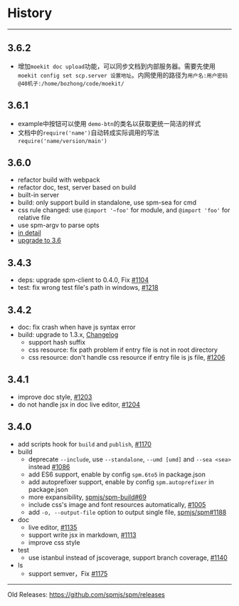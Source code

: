# History

---

## 3.6.2

- 增加`moekit doc upload`功能，可以同步文档到内部服务器。需要先使用 `moekit config set scp.server 设置地址`。内网使用的路径为`用户名:用户密码@40机子:/home/bozhong/code/moekit/`

## 3.6.1

- example中按钮可以使用 `demo-btn`的类名以获取更统一简洁的样式
- 文档中的`require('name')`自动转成实际调用的写法 `require('name/version/main')`

## 3.6.0

- refactor build with webpack
- refactor doc, test, server based on build
- built-in server
- build: only support build in standalone, use spm-sea for cmd
- css rule changed: use `@import '~foo'` for module, and `@import 'foo'` for relative file
- use spm-argv to parse opts
- [in detail](https://github.com/spmjs/docs/blob/master/misc/release-3.6.md)
- [upgrade to 3.6](https://github.com/spmjs/docs/blob/master/misc/upgrade-to-3.6.md)

## 3.4.3

- deps: upgrade spm-client to 0.4.0, Fix [#1104](https://github.com/spmjs/spm/issues/1104)
- test: fix wrong test file's path in windows, [#1218](https://github.com/spmjs/spm/issues/1218)

## 3.4.2

- doc: fix crash when have js syntax error
- build: upgrade to 1.3.x, [Changelog](https://github.com/spmjs/spm-build/blob/master/HISTORY.md#130)
  - support hash suffix
  - css resource: fix path problem if entry file is not in root directory
  - css resource: don't handle css resource if entry file is js file, [#1206](https://github.com/spmjs/spm/issues/1206)

## 3.4.1

- improve doc style, [#1203](https://github.com/spmjs/spm/pull/1203)
- do not handle jsx in doc live editor, [#1204](https://github.com/spmjs/spm/issues/1204)

## 3.4.0

- add scripts hook for `build` and `publish`, [#1170](https://github.com/spmjs/spm/pull/1170)
- build
  - deprecate `--include`, use `--standalone`, `--umd [umd]` and `--sea <sea>` instead [#1086](https://github.com/spmjs/spm/issues/1086)
  - add ES6 support, enable by config `spm.6to5` in package.json
  - add autoprefixer support, enable by config `spm.autoprefixer` in package.json
  - more expansibility, [spmjs/spm-build#69](https://github.com/spmjs/spm-build/pull/69)
  - include css's image and font resources automatically, [#1005](https://github.com/spmjs/spm/issues/1005)
  - add `-o, --output-file` option to output single file, [spmjs/spm#1188](https://github.com/spmjs/spm/issues/1188)
- doc
  - live editor, [#1135](https://github.com/spmjs/spm/pull/1135)
  - support write jsx in markdown, [#1113](https://github.com/spmjs/spm/issues/1113)
  - improve css style
- test
  - use istanbul instead of jscoverage, support branch coverage, [#1140](https://github.com/spmjs/spm/pull/1140)
- ls
  - support semver，Fix [#1175](https://github.com/spmjs/spm/issues/1175)

---

Old Releases: https://github.com/spmjs/spm/releases

